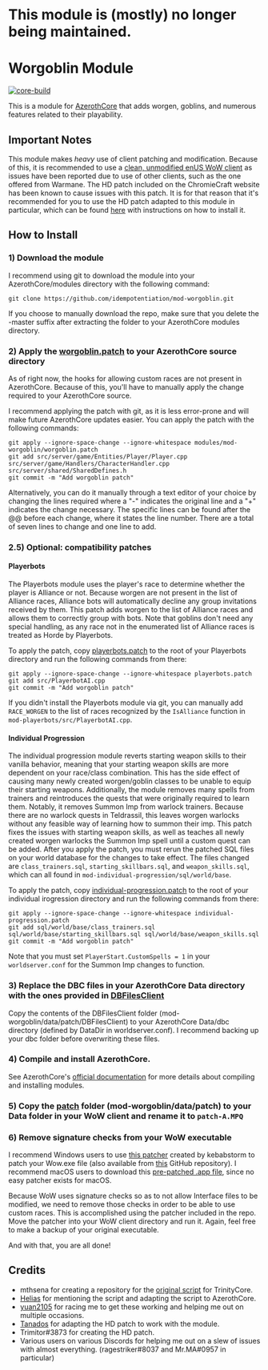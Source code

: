 # This module is (mostly) no longer being maintained.

# Worgoblin Module

[![core-build](https://github.com/benjymansy123/mod-worgoblin/actions/workflows/core-build.yml/badge.svg)](https://github.com/benjymansy123/mod-worgoblin/actions/workflows/core-build.yml)

This is a module for [AzerothCore](http://www.azerothcore.org) that adds worgen, goblins, and numerous features related to their playability.

## Important Notes

This module makes *heavy* use of client patching and modification. Because of this, it is recommended to use a [clean, unmodified enUS WoW client](https://www.chromiecraft.com/downloads) as issues have been reported due to use of other clients, such as the one offered from Warmane. The HD patch included on the ChromieCraft website has been known to cause issues with this patch. It is for that reason that it's recommended for you to use the HD patch adapted to this module in particular, which can be found [here](https://github.com/benjymansy123/mod-worgoblin/releases/tag/hd-patch) with instructions on how to install it.

## How to Install

### 1) Download the module

I recommend using git to download the module into your AzerothCore/modules directory with the following command:

```
git clone https://github.com/idempotentiation/mod-worgoblin.git
```

If you choose to manually download the repo, make sure that you delete the -master suffix after extracting the folder to your AzerothCore modules directory.

### 2) Apply the [worgoblin.patch](https://github.com/idempotentiation/mod-worgoblin/blob/master/worgoblin.patch) to your AzerothCore source directory

As of right now, the hooks for allowing custom races are not present in AzerothCore. Because of this, you'll have to manually apply the change required to your AzerothCore source.

I recommend applying the patch with git, as it is less error-prone and will make future AzerothCore updates easier. You can apply the patch with the following commands:

```
git apply --ignore-space-change --ignore-whitespace modules/mod-worgoblin/worgoblin.patch
git add src/server/game/Entities/Player/Player.cpp src/server/game/Handlers/CharacterHandler.cpp src/server/shared/SharedDefines.h
git commit -m "Add worgoblin patch"
```

Alternatively, you can do it manually through a text editor of your choice by changing the lines required where a "-" indicates the original line and a "+" indicates the change necessary. The specific lines can be found after the @@ before each change, where it states the line number. There are a total of seven lines to change and one line to add.

### 2.5) Optional: compatibility patches

#### Playerbots

The Playerbots module uses the player's race to determine whether the player is Alliance or not. Because worgen are not present in the list of Alliance races, Alliance bots will automatically decline any group invitations received by them. This patch adds worgen to the list of Alliance races and allows them to correctly group with bots. Note that goblins don't need any special handling, as any race not in the enumerated list of Alliance races is treated as Horde by Playerbots.

To apply the patch, copy [playerbots.patch](https://github.com/idempotentiation/mod-worgoblin/blob/master/playerbots.patch) to the root of your Playerbots directory and run the following commands from there:

```
git apply --ignore-space-change --ignore-whitespace playerbots.patch
git add src/PlayerbotAI.cpp
git commit -m "Add worgoblin patch"
```

If you didn't install the Playerbots module via git, you can manually add `RACE_WORGEN` to the list of races recognized by the `IsAlliance` function in `mod-playerbots/src/PlayerbotAI.cpp`.

#### Individual Progression

The individual progression module reverts starting weapon skills to their vanilla behavior, meaning that your starting weapon skills are more dependent on your race/class combination. This has the side effect of causing many newly created worgen/goblin classes to be unable to equip their starting weapons. Additionally, the module removes many spells from trainers and reintroduces the quests that were originally required to learn them. Notably, it removes Summon Imp from warlock trainers. Because there are no warlock quests in Teldrassil, this leaves worgen warlocks without any feasible way of learning how to summon their imp. This patch fixes the issues with starting weapon skills, as well as teaches all newly created worgen warlocks the Summon Imp spell until a custom quest can be added. After you apply the patch, you must rerun the patched SQL files on your world database for the changes to take effect. The files changed are `class_trainers.sql`, `starting_skillbars.sql`, and `weapon_skills.sql`, which can all found in `mod-individual-progression/sql/world/base`.

To apply the patch, copy [individual-progression.patch](https://github.com/idempotentiation/mod-worgoblin/blob/master/individual-progression.patch) to the root of your individual irogression directory and run the following commands from there:

```
git apply --ignore-space-change --ignore-whitespace individual-progression.patch
git add sql/world/base/class_trainers.sql sql/world/base/starting_skillbars.sql sql/world/base/weapon_skills.sql
git commit -m "Add worgoblin patch"
```

Note that you must set `PlayerStart.CustomSpells = 1` in your `worldserver.conf` for the Summon Imp changes to function.

### 3) Replace the DBC files in your AzerothCore Data directory with the ones provided in [DBFilesClient](https://github.com/idempotentiation/mod-worgoblin/tree/master/data/patch/DBFilesClient)

Copy the contents of the DBFilesClient folder (mod-worgoblin/data/patch/DBFilesClient) to your AzerothCore Data/dbc directory (defined by DataDir in worldserver.conf). I recommend backing up your dbc folder before overwriting these files.

### 4) Compile and install AzerothCore.

See AzerothCore's [official documentation](https://www.azerothcore.org/wiki/installing-a-module) for more details about compiling and installing modules.

### 5) Copy the [patch](https://github.com/heyitsbench/mod-worgoblin/tree/master/data/patch) folder (mod-worgoblin/data/patch) to your Data folder in your WoW client and rename it to `patch-A.MPQ`

### 6) Remove signature checks from your WoW executable
I recommend Windows users to use [this patcher](https://www.wowmodding.net/files/file/283-wow-335-patcher-custom-item-fix/) created by kebabstorm to patch your Wow.exe file (also available from [this](https://github.com/anzz1/WoWPatcher335/releases) GitHub repository). I recommend macOS users to download this [pre-patched .app file](https://github.com/benjymansy123/custom-race-ac-12_6_21/releases/download/sig-check/WoW.app.zip), since no easy patcher exists for macOS.

Because WoW uses signature checks so as to not allow Interface files to be modified, we need to remove those checks in order to be able to use custom races. This is accomplished using the patcher included in the repo. Move the patcher into your WoW client directory and run it. Again, feel free to make a backup of your original executable.

And with that, you are all done!

## Credits

* mthsena for creating a repository for the [original script](https://github.com/mthsena/trinitycore_scripts/tree/master/scripts/CustomRaces) for TrinityCore.
* [Helias](https://github.com/Helias) for mentioning the script and adapting the script to AzerothCore.
* [yuan2105](https://github.com/yuanf225) for racing me to get these working and helping me out on multiple occasions.
* [Tanados](https://github.com/helldragonpz) for adapting the HD patch to work with the module.
* Trimitor#3873 for creating the HD patch.
* Various users on various Discords for helping me out on a slew of issues with almost everything. (ragestriker#8037 and Mr.MA#0957 in particular)
